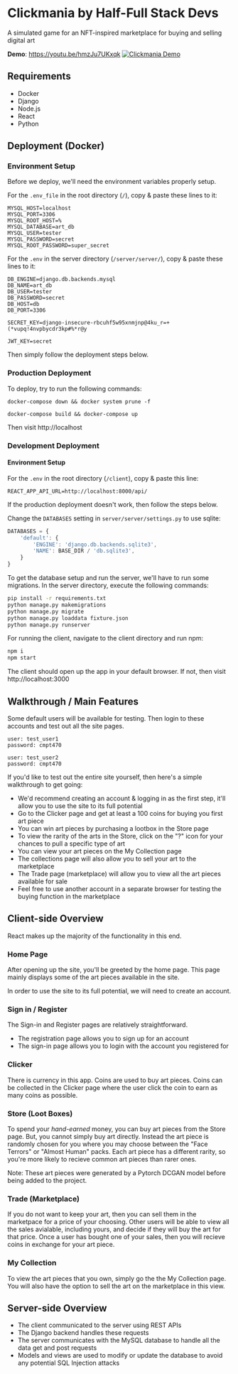 # Clickmania by Half-Full Stack Devs

A simulated game for an NFT-inspired marketplace for buying and selling digital art

**Demo**: https://youtu.be/hmzJu7UKxqk
[![Clickmania Demo](https://i.imgur.com/4GV0WtD.png)](https://youtu.be/hmzJu7UKxqk)


## Requirements

- Docker
- Django
- Node.js
- React
- Python

## Deployment (Docker)

### Environment Setup

Before we deploy, we'll need the environment variables properly setup.

For the `.env_file` in the root directory (`/`), copy & paste these lines to it:

```env
MYSQL_HOST=localhost
MYSQL_PORT=3306
MYSQL_ROOT_HOST=%
MYSQL_DATABASE=art_db
MYSQL_USER=tester
MYSQL_PASSWORD=secret
MYSQL_ROOT_PASSWORD=super_secret
```

For the `.env` in the server directory (`/server/server/`), copy & paste these lines to it:

```env
DB_ENGINE=django.db.backends.mysql
DB_NAME=art_db
DB_USER=tester
DB_PASSWORD=secret
DB_HOST=db
DB_PORT=3306

SECRET_KEY=django-insecure-rbcuhf5w95xnmjnp@4ku_r=+(*vupq!4nvpbycdr3kp#%*r@y

JWT_KEY=secret
```

Then simply follow the deployment steps below.

### Production Deployment

To deploy, try to run the following commands:

`docker-compose down && docker system prune -f`

`docker-compose build && docker-compose up`

Then visit http://localhost

### Development Deployment

#### Environment Setup

For the `.env` in the root directory (`/client`), copy & paste this line:

```env
REACT_APP_API_URL=http://localhost:8000/api/
```

If the production deployment doesn't work, then follow the steps below.

Change the `DATABASES` setting in `server/server/settings.py` to use sqlite:

```js
DATABASES = {
    'default': {
        'ENGINE': 'django.db.backends.sqlite3',
        'NAME': BASE_DIR / 'db.sqlite3',
    }
}
```

To get the database setup and run the server, we'll have to run some migrations. In the server directory, execute the following commands:

```sh
pip install -r requirements.txt
python manage.py makemigrations
python manage.py migrate
python manage.py loaddata fixture.json
python manage.py runserver
```

For running the client, navigate to the client directory and run npm:

```sh
npm i
npm start
```

The client should open up the app in your default browser. If not, then visit http://localhost:3000

## Walkthrough / Main Features

Some default users will be available for testing. Then login to these accounts and test out all the site pages.

```
user: test_user1
password: cmpt470

user: test_user2
password: cmpt470
```

If you'd like to test out the entire site yourself, then here's a simple walkthrough to get going:

- We'd recommend creating an account & logging in as the first step, it'll allow you to use the site to its full potential
- Go to the Clicker page and get at least a 100 coins for buying you first art piece
- You can win art pieces by purchasing a lootbox in the Store page
- To view the rarity of the arts in the Store, click on the "?" icon for your chances to pull a specific type of art
- You can view your art pieces on the My Collection page
- The collections page will also allow you to sell your art to the marketplace
- The Trade page (marketplace) will allow you to view all the art pieces available for sale
- Feel free to use another account in a separate browser for testing the buying function in the marketplace

## Client-side Overview

React makes up the majority of the functionality in this end.

### Home Page

After opening up the site, you'll be greeted by the home page. This page mainly displays some of the art pieces available in the site.

In order to use the site to its full potential, we will need to create an account.

### Sign in / Register

The Sign-in and Register pages are relatively straightforward.

- The registration page allows you to sign up for an account
- The sign-in page allows you to login with the account you registered for

### Clicker

There is currency in this app. Coins are used to buy art pieces. Coins can be collected in the Clicker page where the user click the coin to earn as many coins as possible.

### Store (Loot Boxes)

To spend your *hand-earned* money, you can buy art pieces from the Store page. But, you cannot simply buy art directly. Instead the art piece is randomly chosen for you where you may choose between the "Face Terrors" or "Almost Human" packs. Each art piece has a different rarity, so you're more likely to recieve common art pieces than rarer ones.

Note: These art pieces were generated by a Pytorch DCGAN model before being added to the project.

### Trade (Marketplace)

If you do not want to keep your art, then you can sell them in the marketpace for a price of your choosing. Other users will be able to view all the sales avialable, including yours, and decide if they will buy the art for that price. Once a user has bought one of your sales, then you will recieve coins in exchange for your art piece.

### My Collection

To view the art pieces that you own, simply go the the My Collection page. You will also have the option to sell the art on the marketplace in this view.

## Server-side Overview

- The client communicated to the server using REST APIs
- The Django backend  handles these requests
- The server communicates with the MySQL database to handle all the data get and post requests
- Models and views are used to modify or update the database to avoid any potential SQL Injection attacks
